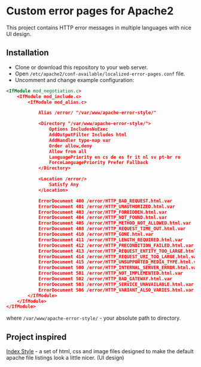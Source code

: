 # Custom error pages for Apache2
This project contains HTTP error messages in multiple languages with nice UI design.

## Installation
- Clone or download this repository to your web server.  
- Open `/etc/apache2/conf-available/localized-error-pages.conf` file.  
- Uncomment and change example configuration:  
```xml
<IfModule mod_negotiation.c>
	<IfModule mod_include.c>
		<IfModule mod_alias.c>

			Alias /error/ "/var/www/apache-error-style/"

			<Directory "/var/www/apache-error-style/">
				Options IncludesNoExec
				AddOutputFilter Includes html
				AddHandler type-map var
				Order allow,deny
				Allow from all
				LanguagePriority en cs de es fr it nl sv pt-br ro
				ForceLanguagePriority Prefer Fallback
			</Directory>

			<Location /error/>
				Satisfy Any
			</Location>

			ErrorDocument 400 /error/HTTP_BAD_REQUEST.html.var
			ErrorDocument 401 /error/HTTP_UNAUTHORIZED.html.var
			ErrorDocument 403 /error/HTTP_FORBIDDEN.html.var
			ErrorDocument 404 /error/HTTP_NOT_FOUND.html.var
			ErrorDocument 405 /error/HTTP_METHOD_NOT_ALLOWED.html.var
			ErrorDocument 408 /error/HTTP_REQUEST_TIME_OUT.html.var
			ErrorDocument 410 /error/HTTP_GONE.html.var
			ErrorDocument 411 /error/HTTP_LENGTH_REQUIRED.html.var
			ErrorDocument 412 /error/HTTP_PRECONDITION_FAILED.html.var
			ErrorDocument 413 /error/HTTP_REQUEST_ENTITY_TOO_LARGE.html.var
			ErrorDocument 414 /error/HTTP_REQUEST_URI_TOO_LARGE.html.var
			ErrorDocument 415 /error/HTTP_UNSUPPORTED_MEDIA_TYPE.html.var
			ErrorDocument 500 /error/HTTP_INTERNAL_SERVER_ERROR.html.var
			ErrorDocument 501 /error/HTTP_NOT_IMPLEMENTED.html.var
			ErrorDocument 502 /error/HTTP_BAD_GATEWAY.html.var
			ErrorDocument 503 /error/HTTP_SERVICE_UNAVAILABLE.html.var
			ErrorDocument 506 /error/HTTP_VARIANT_ALSO_VARIES.html.var
		</IfModule>
	</IfModule>
</IfModule>
```
where `/var/www/apache-error-style/` - your absolute path to directory.

## Project inspired
[Index Style](http://recursive-design.com/svn/misc/apache/index-style/) - a set of html, css and image files designed to make the default 
apache file listings look a little nicer. (UI design)